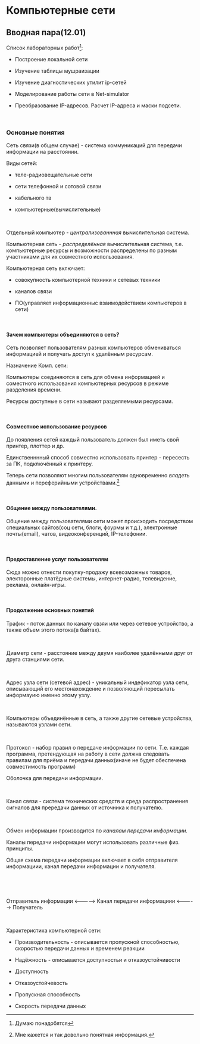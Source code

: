 Компьютерные сети
=================

Вводная пара(12.01)
-------------------

Список лабораторных работ[^1]:

[^1]: Думаю понадобятся

-   Построение локальной сети

-   Изучение таблицы мушраизации

-   Изучение диагностических утилит ip-сетей

-   Моделирование работы сети в Net-simulator

-   Преобразование IP-адресов. Расчет IP-адреса и маски подсети.

 

### Основные понятия

Сеть связи(в общем случае) - система коммуникаций для передачи информации на
расстоянии.

Виды сетей:

-   теле-радиовещательные сети

-   сети телефонной и сотовой связи

-   кабельного тв

-   компьютерные(вычислительные)

 

Отдельный компьютер - *централизованнная* вычислительная система.

Компьютерная сеть - *распределённая* вычислительная система, т.е. компьютерные
ресурсы и возможности распределены по разным участниками для их совместного
использования.

Компьютерная сеть включает:

-   совокупность компьютерной техники и сетевых техники

-   каналов связи

-   ПО(управляет информационныс взаимодействием компьютеров в сети)

 

#### Зачем компьютеры объединяются в сеть?

Сеть позволяет пользователям разных компьютеров обмениваться информацией и
получать доступ к удалённым ресурсам.

Назначение Комп. сети:

Компьютеры соединяются в сеть для обмена информацией и соместного использования
компьютерных ресурсов в режиме разделения времени.

Ресурсы доступные в сети называют разделяемыми ресурсами.

 

#### Совместное использование ресурсов

До появления сетей каждый пользователь должен был иметь свой принтер, плоттер и
др.

Единственннный способ совместно использовать принтер - пересесть за ПК,
подключённый к принтеру.

Теперь сети позволяют многим пользователям одновременно *владеть* данными и
переферийными устройствами.[^2]

[^2]: Мне кажется и так довольно понятная информация.

 

#### Общение между пользователями.

Общение между пользователями сети может происходить посредством специальных
сайтов(соц сети, блоги, фоурмы и т.д.), электронные почты(email), чатов,
видеоконференций, IP-телефонии.

 

#### Предоставление услуг пользователям

Сюда можно отнести покупку-продажу всевозможных товаров, электоронные платёдные
системы, интернет-радио, телевидение, реклама, онлайн-игры.

 

#### Продолжение основных понятий

Трафик - поток данных по каналу свзяи или через сетевое устройство, а также
объем этого потока(в байтах).

 

Диаметр сети - расстояние между двумя наиболее удалёнными друг от друга
станциями сети.

 

Адрес узла сети (сетевой адрес) - уникальный индефикатор узла сети, описывающий
его местонахождение и позволяющий пересылать информауию именно этому узлу.

 

Компьютеры объединённые в сеть, а также другие сетевые устройства, называются
узлами сети.

 

Протокол - набор правил о передаче информации по сети. Т.е. каждая программа,
претендующая на работу в сети должна следовать правилам для приёма и передачи
данных(иначе не будет обеспечена совместимость программ)

Оболочка для передачи информации.

 

Канал связи - система технических средств и среда распространения сигналов для
прередачи данных от источника к получателю.

 

Обмен информации производится по *каналам передачи информации.*

Каналы передачи информации могут использовать различные физ. принципы.

Общая схема передачи информации включает в себя отправителя информациии, канал
передачи информации и получателя.

 

 

Отправитель информации \<-----\> Канал передачи информациии \<-----\> Получатель

 

Характеристика компьютерной сети:

-   Производительность - описывается пропускной способностью, скоростью передачи
    данных и временем реакции

-   Надёжность - описывается доступностьи и отказоустойчивости

-   Доступность

-   Отказоустойчевость

-   Пропускная способность

-   Скорость передачи данных
